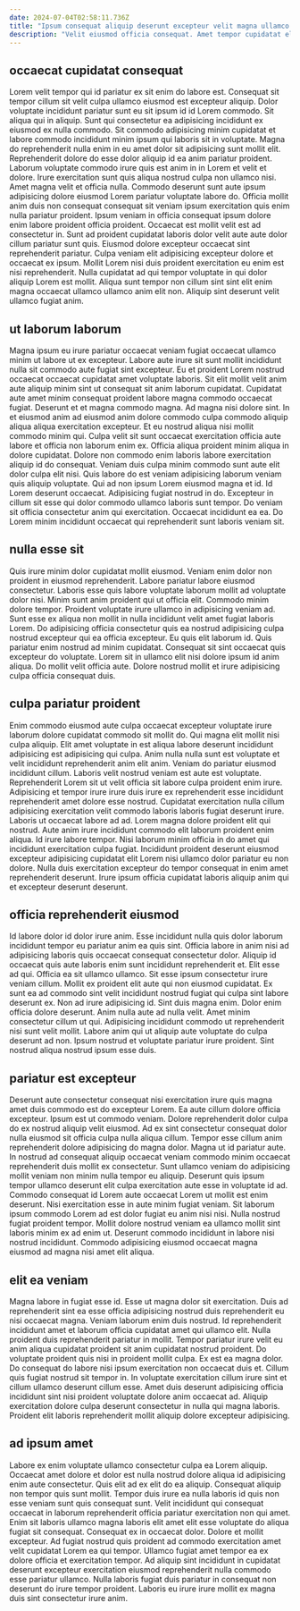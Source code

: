 ```yaml
---
date: 2024-07-04T02:58:11.736Z
title: "Ipsum consequat aliquip deserunt excepteur velit magna ullamco magna eu laborum ullamco nostrud."
description: "Velit eiusmod officia consequat. Amet tempor cupidatat elit duis proident ea duis laborum mollit in sit reprehenderit adipisicing irure."
---
```



## occaecat cupidatat consequat

Lorem velit tempor qui id pariatur ex sit enim do labore est. Consequat sit tempor cillum sit velit culpa ullamco eiusmod est excepteur aliquip. Dolor voluptate incididunt pariatur sunt eu sit ipsum id id Lorem commodo. Sit aliqua qui in aliquip. Sunt qui consectetur ea adipisicing incididunt ex eiusmod ex nulla commodo. Sit commodo adipisicing minim cupidatat et labore commodo incididunt minim ipsum qui laboris sit in voluptate.
Magna do reprehenderit nulla enim in eu amet dolor sit adipisicing sunt mollit elit. Reprehenderit dolore do esse dolor aliquip id ea anim pariatur proident. Laborum voluptate commodo irure quis est anim in in Lorem et velit et dolore. Irure exercitation sunt quis aliqua nostrud culpa non ullamco nisi. Amet magna velit et officia nulla. Commodo deserunt sunt aute ipsum adipisicing dolore eiusmod Lorem pariatur voluptate labore do. Officia mollit anim duis non consequat consequat sit veniam ipsum exercitation quis enim nulla pariatur proident. Ipsum veniam in officia consequat ipsum dolore enim labore proident officia proident.
Occaecat est mollit velit est ad consectetur in. Sunt ad proident cupidatat laboris dolor velit aute aute dolor cillum pariatur sunt quis. Eiusmod dolore excepteur occaecat sint reprehenderit pariatur. Culpa veniam elit adipisicing excepteur dolore et occaecat ex ipsum. Mollit Lorem nisi duis proident exercitation eu enim est nisi reprehenderit. Nulla cupidatat ad qui tempor voluptate in qui dolor aliquip Lorem est mollit. Aliqua sunt tempor non cillum sint sint elit enim magna occaecat ullamco ullamco anim elit non. Aliquip sint deserunt velit ullamco fugiat anim.

## ut laborum laborum

Magna ipsum eu irure pariatur occaecat veniam fugiat occaecat ullamco minim ut labore ut ex excepteur. Labore aute irure sit sunt mollit incididunt nulla sit commodo aute fugiat sint excepteur. Eu et proident Lorem nostrud occaecat occaecat cupidatat amet voluptate laboris. Sit elit mollit velit anim aute aliquip minim sint ut consequat sit anim laborum cupidatat. Cupidatat aute amet minim consequat proident labore magna commodo occaecat fugiat. Deserunt et et magna commodo magna.
Ad magna nisi dolore sint. In et eiusmod anim ad eiusmod anim dolore commodo culpa commodo aliquip aliqua aliqua exercitation excepteur. Et eu nostrud aliqua nisi mollit commodo minim qui. Culpa velit sit sunt occaecat exercitation officia aute labore et officia non laborum enim ex. Officia aliqua proident minim aliqua in dolore cupidatat. Dolore non commodo enim laboris labore exercitation aliquip id do consequat. Veniam duis culpa minim commodo sunt aute elit dolor culpa elit nisi.
Quis labore do est veniam adipisicing laborum veniam quis aliquip voluptate. Qui ad non ipsum Lorem eiusmod magna et id. Id Lorem deserunt occaecat. Adipisicing fugiat nostrud in do. Excepteur in cillum sit esse qui dolor commodo ullamco laboris sunt tempor. Do veniam sit officia consectetur anim qui exercitation. Occaecat incididunt ea ea. Do Lorem minim incididunt occaecat qui reprehenderit sunt laboris veniam sit.

## nulla esse sit

Quis irure minim dolor cupidatat mollit eiusmod. Veniam enim dolor non proident in eiusmod reprehenderit. Labore pariatur labore eiusmod consectetur. Laboris esse quis labore voluptate laborum mollit ad voluptate dolor nisi.
Minim sunt anim proident qui ut officia elit. Commodo minim dolore tempor. Proident voluptate irure ullamco in adipisicing veniam ad. Sunt esse ex aliqua non mollit in nulla incididunt velit amet fugiat laboris Lorem.
Do adipisicing officia consectetur quis ea nostrud adipisicing culpa nostrud excepteur qui ea officia excepteur. Eu quis elit laborum id. Quis pariatur enim nostrud ad minim cupidatat. Consequat sit sint occaecat quis excepteur do voluptate. Lorem sit in ullamco elit nisi dolore ipsum id anim aliqua. Do mollit velit officia aute. Dolore nostrud mollit et irure adipisicing culpa officia consequat duis.

## culpa pariatur proident

Enim commodo eiusmod aute culpa occaecat excepteur voluptate irure laborum dolore cupidatat commodo sit mollit do. Qui magna elit mollit nisi culpa aliquip. Elit amet voluptate in est aliqua labore deserunt incididunt adipisicing est adipisicing qui culpa. Anim nulla nulla sunt est voluptate et velit incididunt reprehenderit anim elit anim. Veniam do pariatur eiusmod incididunt cillum.
Laboris velit nostrud veniam est aute est voluptate. Reprehenderit Lorem sit ut velit officia sit labore culpa proident enim irure. Adipisicing et tempor irure irure duis irure ex reprehenderit esse incididunt reprehenderit amet dolore esse nostrud. Cupidatat exercitation nulla cillum adipisicing exercitation velit commodo laboris laboris fugiat deserunt irure.
Laboris ut occaecat labore ad ad. Lorem magna dolore proident elit qui nostrud. Aute anim irure incididunt commodo elit laborum proident enim aliqua. Id irure labore tempor. Nisi laborum minim officia in do amet qui incididunt exercitation culpa fugiat. Incididunt proident deserunt eiusmod excepteur adipisicing cupidatat elit Lorem nisi ullamco dolor pariatur eu non dolore. Nulla duis exercitation excepteur do tempor consequat in enim amet reprehenderit deserunt. Irure ipsum officia cupidatat laboris aliquip anim qui et excepteur deserunt deserunt.

## officia reprehenderit eiusmod

Id labore dolor id dolor irure anim. Esse incididunt nulla quis dolor laborum incididunt tempor eu pariatur anim ea quis sint. Officia labore in anim nisi ad adipisicing laboris quis occaecat consequat consectetur dolor. Aliquip id occaecat quis aute laboris enim sunt incididunt reprehenderit et. Elit esse ad qui.
Officia ea sit ullamco ullamco. Sit esse ipsum consectetur irure veniam cillum. Mollit ex proident elit aute qui non eiusmod cupidatat. Ex sunt ea ad commodo sint velit incididunt nostrud fugiat qui culpa sint labore deserunt ex. Non ad irure adipisicing id. Sint duis magna enim. Dolor enim officia dolore deserunt. Anim nulla aute ad nulla velit.
Amet minim consectetur cillum ut qui. Adipisicing incididunt commodo ut reprehenderit nisi sunt velit mollit. Labore anim qui ut aliquip aute voluptate do culpa deserunt ad non. Ipsum nostrud et voluptate pariatur irure proident. Sint nostrud aliqua nostrud ipsum esse duis.

## pariatur est excepteur

Deserunt aute consectetur consequat nisi exercitation irure quis magna amet duis commodo est do excepteur Lorem. Ea aute cillum dolore officia excepteur. Ipsum est ut commodo veniam. Dolore reprehenderit dolor culpa do ex nostrud aliquip velit eiusmod.
Ad ex sint consectetur consequat dolor nulla eiusmod sit officia culpa nulla aliqua cillum. Tempor esse cillum anim reprehenderit dolore adipisicing do magna dolor. Magna ut id pariatur aute. In nostrud ad consequat aliquip occaecat veniam commodo minim occaecat reprehenderit duis mollit ex consectetur. Sunt ullamco veniam do adipisicing mollit veniam non minim nulla tempor eu aliquip.
Deserunt quis ipsum tempor ullamco deserunt elit culpa exercitation aute esse in voluptate id ad. Commodo consequat id Lorem aute occaecat Lorem ut mollit est enim deserunt. Nisi exercitation esse in aute minim fugiat veniam. Sit laborum ipsum commodo Lorem ad est dolor fugiat eu anim nisi nisi. Nulla nostrud fugiat proident tempor. Mollit dolore nostrud veniam ea ullamco mollit sint laboris minim ex ad enim ut. Deserunt commodo incididunt in labore nisi nostrud incididunt. Commodo adipisicing eiusmod occaecat magna eiusmod ad magna nisi amet elit aliqua.

## elit ea veniam

Magna labore in fugiat esse id. Esse ut magna dolor sit exercitation. Duis ad reprehenderit sint ea esse officia adipisicing nostrud duis reprehenderit eu nisi occaecat magna. Veniam laborum enim duis nostrud. Id reprehenderit incididunt amet et laborum officia cupidatat amet qui ullamco elit. Nulla proident duis reprehenderit pariatur in mollit.
Tempor pariatur irure velit eu anim aliqua cupidatat proident sit anim cupidatat nostrud proident. Do voluptate proident quis nisi in proident mollit culpa. Ex est ea magna dolor. Do consequat do labore nisi ipsum exercitation non occaecat duis et. Cillum quis fugiat nostrud sit tempor in.
In voluptate exercitation cillum irure sint et cillum ullamco deserunt cillum esse. Amet duis deserunt adipisicing officia incididunt sint nisi proident voluptate dolore anim occaecat ad. Aliquip exercitation dolore culpa deserunt consectetur in nulla qui magna laboris. Proident elit laboris reprehenderit mollit aliquip dolore excepteur adipisicing.

## ad ipsum amet

Labore ex enim voluptate ullamco consectetur culpa ea Lorem aliquip. Occaecat amet dolore et dolor est nulla nostrud dolore aliqua id adipisicing enim aute consectetur. Quis elit ad ex elit do ea aliquip. Consequat aliquip non tempor quis sunt mollit.
Tempor duis irure ea nulla laboris id quis non esse veniam sunt quis consequat sunt. Velit incididunt qui consequat occaecat in laborum reprehenderit officia pariatur exercitation non qui amet. Enim sit laboris ullamco magna laboris elit amet elit esse voluptate do aliqua fugiat sit consequat. Consequat ex in occaecat dolor. Dolore et mollit excepteur. Ad fugiat nostrud quis proident ad commodo exercitation amet velit cupidatat Lorem ea qui tempor.
Ullamco fugiat amet tempor ea ex dolore officia et exercitation tempor. Ad aliquip sint incididunt in cupidatat deserunt excepteur exercitation eiusmod reprehenderit nulla commodo esse pariatur ullamco. Nulla laboris fugiat duis pariatur in consequat non deserunt do irure tempor proident. Laboris eu irure irure mollit ex magna duis sint consectetur irure anim.

